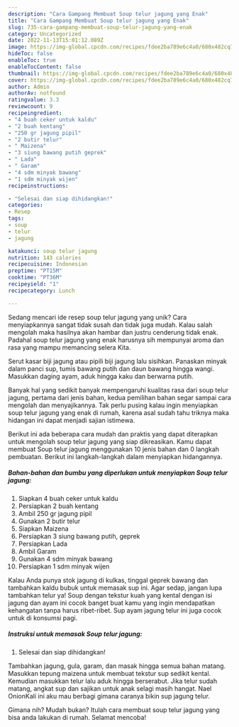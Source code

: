 ```yaml
---
description: "Cara Gampang Membuat Soup telur jagung yang Enak"
title: "Cara Gampang Membuat Soup telur jagung yang Enak"
slug: 735-cara-gampang-membuat-soup-telur-jagung-yang-enak
category: Uncategorized
date: 2022-11-13T15:01:12.089Z
image: https://img-global.cpcdn.com/recipes/fdee2ba789e6c4a0/680x482cq70/soup-telur-jagung-foto-resep-utama.jpg
hideToc: false
enableToc: true
enableTocContent: false
thumbnail: https://img-global.cpcdn.com/recipes/fdee2ba789e6c4a0/680x482cq70/soup-telur-jagung-foto-resep-utama.jpg
cover: https://img-global.cpcdn.com/recipes/fdee2ba789e6c4a0/680x482cq70/soup-telur-jagung-foto-resep-utama.jpg
author: Admin
authorAv: notfound
ratingvalue: 3.3
reviewcount: 9
recipeingredient:
- "4 buah ceker untuk kaldu"
- "2 buah kentang"
- "250 gr jagung pipil"
- "2 butir telur"
- " Maizena"
- "3 siung bawang putih geprek"
- " Lada"
- " Garam"
- "4 sdm minyak bawang"
- "1 sdm minyak wijen"
recipeinstructions:

- "Selesai dan siap dihidangkan!"
categories:
- Resep
tags:
- soup
- telur
- jagung

katakunci: soup telur jagung 
nutrition: 143 calories
recipecuisine: Indonesian
preptime: "PT15M"
cooktime: "PT36M"
recipeyield: "1"
recipecategory: Lunch

---
```





Sedang mencari ide resep soup telur jagung yang unik? Cara menyiapkannya sangat tidak susah dan tidak juga mudah. Kalau salah mengolah maka hasilnya akan hambar dan justru cenderung tidak enak. Padahal soup telur jagung yang enak harusnya sih mempunyai aroma dan rasa yang mampu memancing selera Kita.





Serut kasar biji jagung atau pipili biji jagung lalu sisihkan. Panaskan minyak dalam panci sup, tumis bawang putih dan daun bawang hingga wangi. Masukkan daging ayam, aduk hingga kaku dan berwarna putih.

Banyak hal yang sedikit banyak mempengaruhi kualitas rasa dari soup telur jagung, pertama dari jenis bahan, kedua pemilihan bahan segar sampai cara mengolah dan menyajikannya. Tak perlu pusing kalau ingin menyiapkan soup telur jagung yang enak di rumah, karena asal sudah tahu triknya maka hidangan ini dapat menjadi sajian istimewa.






Berikut ini ada beberapa cara mudah dan praktis yang dapat diterapkan untuk mengolah soup telur jagung yang siap dikreasikan. Kamu dapat membuat Soup telur jagung menggunakan 10 jenis bahan dan 0 langkah pembuatan. Berikut ini langkah-langkah dalam menyiapkan hidangannya.

<!--inarticleads1-->

##### Bahan-bahan dan bumbu yang diperlukan untuk menyiapkan Soup telur jagung:

1. Siapkan 4 buah ceker untuk kaldu
1. Persiapkan 2 buah kentang
1. Ambil 250 gr jagung pipil
1. Gunakan 2 butir telur
1. Siapkan  Maizena
1. Persiapkan 3 siung bawang putih, geprek
1. Persiapkan  Lada
1. Ambil  Garam
1. Gunakan 4 sdm minyak bawang
1. Persiapkan 1 sdm minyak wijen


Kalau Anda punya stok jagung di kulkas, tinggal geprek bawang dan tambahkan kaldu bubuk untuk memasak sup ini. Agar sedap, jangan lupa tambahkan telur ya! Soup dengan tekstur kuah yang kental dengan isi jagung dan ayam ini cocok banget buat kamu yang ingin mendapatkan kehangatan tanpa harus ribet-ribet. Sup ayam jagung telur ini juga cocok untuk di konsumsi pagi. 

<!--inarticleads2-->

##### Instruksi untuk memasak Soup telur jagung:


1. Selesai dan siap dihidangkan!

Tambahkan jagung, gula, garam, dan masak hingga semua bahan matang. Masukkan tepung maizena untuk membuat tekstur sup sedikit kental. Kemudian masukkan telur lalu aduk hingga berserabut. Jika telur sudah matang, angkat sup dan sajikan untuk anak selagi masih hangat. Nael OnionKali ini aku mau berbagi gimana caranya bikin sup jagung telur. 

Gimana nih? Mudah bukan? Itulah cara membuat soup telur jagung yang bisa anda lakukan di rumah. Selamat mencoba!
